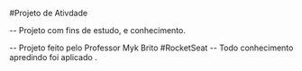 #Projeto de Ativdade

-- Projeto com fins de estudo, e conhecimento.

-- Projeto feito pelo Professor Myk Brito #RocketSeat
-- Todo conhecimento apredindo foi aplicado .



